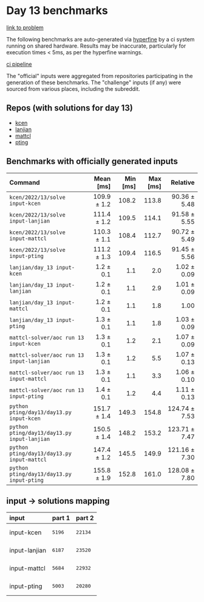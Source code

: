 # Day 13 benchmarks

[link to problem](http://adventofcode.com/2022/day/13)

The following benchmarks are auto-generated via [hyperfine](https://github.com/sharkdp/hyperfine) by a ci system running on shared hardware. Results may be inaccurate, particularly for execution times < 5ms, as per the hyperfine warnings.

[ci pipeline](http://ci.papercode.net:8080/teams/aoc2022/pipelines/aoc-compare-2022)

The "official" inputs were aggregated from repositories participating in the generation of these benchmarks. The "challenge" inputs (if any) were sourced from various places, including the subreddit.

## Repos (with solutions for day 13)


- [kcen](https://github.com/kcen/AdventOfCode)
- [lanjian](https://github.com/LanJian/aoc-2022)
- [mattcl](https://github.com/mattcl/aoc2022)
- [pting](https://github.com/pting/aoc2022)

## Benchmarks with officially generated inputs
| Command | Mean [ms] | Min [ms] | Max [ms] | Relative |
|:---|---:|---:|---:|---:|
| `kcen/2022/13/solve input-kcen` | 109.9 ± 1.2 | 108.2 | 113.8 | 90.36 ± 5.48 |
| `kcen/2022/13/solve input-lanjian` | 111.4 ± 1.2 | 109.5 | 114.1 | 91.58 ± 5.55 |
| `kcen/2022/13/solve input-mattcl` | 110.3 ± 1.1 | 108.4 | 112.7 | 90.72 ± 5.49 |
| `kcen/2022/13/solve input-pting` | 111.2 ± 1.3 | 109.4 | 116.5 | 91.45 ± 5.56 |
| `lanjian/day_13 input-kcen` | 1.2 ± 0.1 | 1.1 | 2.0 | 1.02 ± 0.09 |
| `lanjian/day_13 input-lanjian` | 1.2 ± 0.1 | 1.1 | 2.9 | 1.01 ± 0.09 |
| `lanjian/day_13 input-mattcl` | 1.2 ± 0.1 | 1.1 | 1.8 | 1.00 |
| `lanjian/day_13 input-pting` | 1.3 ± 0.1 | 1.1 | 1.8 | 1.03 ± 0.09 |
| `mattcl-solver/aoc run 13 input-kcen` | 1.3 ± 0.1 | 1.2 | 2.1 | 1.07 ± 0.09 |
| `mattcl-solver/aoc run 13 input-lanjian` | 1.3 ± 0.1 | 1.2 | 5.5 | 1.07 ± 0.13 |
| `mattcl-solver/aoc run 13 input-mattcl` | 1.3 ± 0.1 | 1.1 | 3.3 | 1.06 ± 0.10 |
| `mattcl-solver/aoc run 13 input-pting` | 1.4 ± 0.1 | 1.2 | 4.4 | 1.11 ± 0.13 |
| `python pting/day13/day13.py input-kcen` | 151.7 ± 1.4 | 149.3 | 154.8 | 124.74 ± 7.53 |
| `python pting/day13/day13.py input-lanjian` | 150.5 ± 1.4 | 148.2 | 153.2 | 123.71 ± 7.47 |
| `python pting/day13/day13.py input-mattcl` | 147.4 ± 1.2 | 145.5 | 149.9 | 121.16 ± 7.30 |
| `python pting/day13/day13.py input-pting` | 155.8 ± 1.9 | 152.8 | 161.0 | 128.08 ± 7.80 |

## input -> solutions mapping
|input|part 1|part 2|
|:---|:---|:---|
|input-kcen|<pre>5196</pre>|<pre>22134</pre>|
|input-lanjian|<pre>6187</pre>|<pre>23520</pre>|
|input-mattcl|<pre>5684</pre>|<pre>22932</pre>|
|input-pting|<pre>5003</pre>|<pre>20280</pre>|
